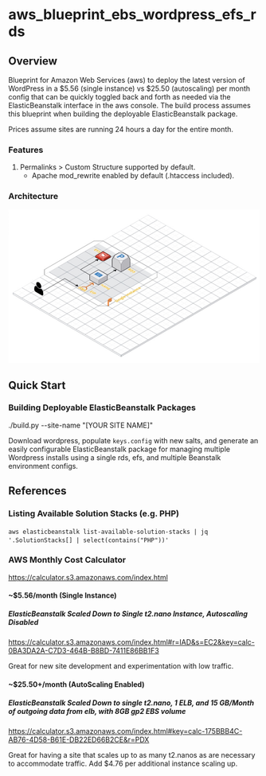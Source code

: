 # aws_blueprint_ebs_wordpress_efs_rds

## Overview
Blueprint for Amazon Web Services (aws) to deploy the latest version of WordPress in a $5.56 (single instance) vs $25.50 (autoscaling) per month config that can be quickly toggled back and forth as needed via the ElasticBeanstalk interface in the aws console. The build process assumes this blueprint when building the deployable ElasticBeanstalk package.

Prices assume sites are running 24 hours a day for the entire month.

### Features

1. Permalinks > Custom Structure supported by default.
    * Apache mod_rewrite enabled by default (.htaccess included).

### Architecture
![architecture](docs/images/architecture.jpg)

## Quick Start

### Building Deployable ElasticBeanstalk Packages
./build.py --site-name "[YOUR SITE NAME]"

Download wordpress, populate `keys.config` with new salts, 
and generate an easily configurable ElasticBeanstalk package for managing 
multiple Wordpress installs using a single rds, efs, and multiple Beanstalk 
environment configs.

## References

### Listing Available Solution Stacks (e.g. PHP)
`aws elasticbeanstalk list-available-solution-stacks | jq '.SolutionStacks[] | select(contains("PHP"))'`

### AWS Monthly Cost Calculator
<https://calculator.s3.amazonaws.com/index.html>

#### ~$5.56/month (Single Instance)
##### ElasticBeanstalk Scaled Down to Single t2.nano Instance, Autoscaling Disabled
<https://calculator.s3.amazonaws.com/index.html#r=IAD&s=EC2&key=calc-0BA3DA2A-C7D3-464B-B8BD-7411E86BB1F3>

Great for new site development and experimentation with low traffic.

#### ~$25.50+/month (AutoScaling Enabled)
##### ElasticBeanstalk Scaled Down to single t2.nano, 1 ELB, and 15 GB/Month of outgoing data from elb, with 8GB gp2 EBS volume
<https://calculator.s3.amazonaws.com/index.html#key=calc-175BBB4C-AB76-4D58-B61E-DB22ED66B2CE&r=PDX>

Great for having a site that scales up to as many t2.nanos as are necessary to accommodate traffic. Add $4.76 per additional instance scaling up.